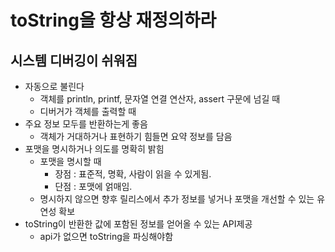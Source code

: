 #  toString을 항상 재정의하라
## 시스템 디버깅이 쉬워짐
- 자동으로 불린다
    - 객체를 println, printf, 문자열 연결 연산자, assert 구문에 넘길 때
    - 디버거가 객체를 출력할 때
- 주요 정보 모두를 반환하는게 좋음
    - 객체가 거대하거나 표현하기 힘들면 요약 정보를 담음
- 포맷을 명시하거나 의도를 명확히 밝힘
    - 포맷을 명시할 때
        - 장점 : 표준적, 명확, 사람이 읽을 수 있게됨. 
        - 단점 : 포맷에 얽매임.
    - 명시하지 않으면 향후 릴리스에서 추가 정보를 넣거나 포맷을 개선할 수 있는 유연성 확보
- toString이 반환한 값에 포함된 정보를 얻어올 수 있는 API제공
    - api가 없으면 toString을 파싱해야함
    